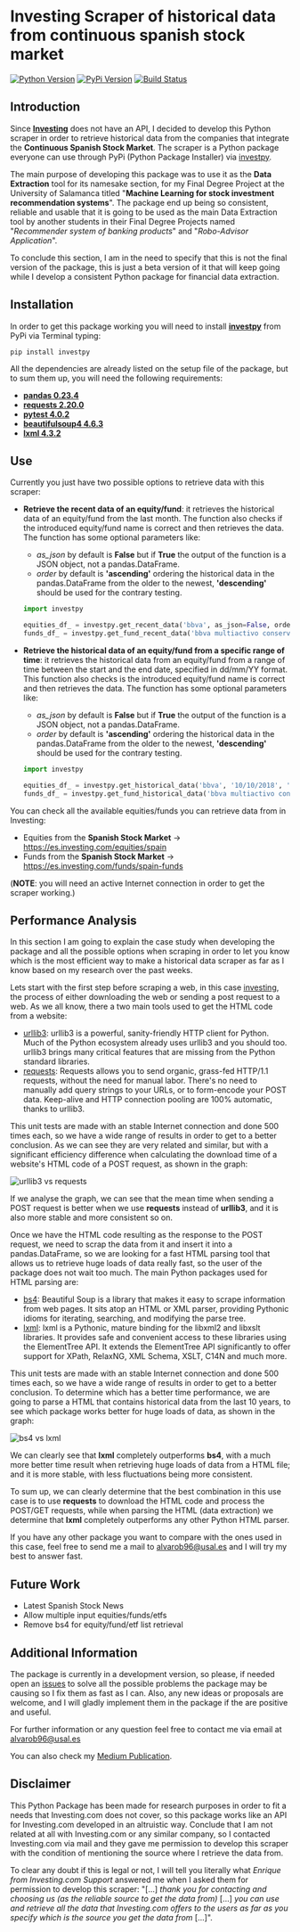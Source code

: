 # Investing Scraper of historical data from continuous spanish stock market

[![Python Version](https://img.shields.io/pypi/pyversions/investpy.svg)](https://pypi.org/project/investpy/)
[![PyPi Version](https://img.shields.io/pypi/v/investpy.svg)](https://pypi.org/project/investpy/)
[![Build Status](https://travis-ci.org/alvarob96/investpy.svg?branch=master)](https://pypi.org/project/investpy/)

## Introduction

Since [**Investing**](https://es.investing.com/) does not have an API, I decided to develop this Python scraper in order to retrieve historical data from the companies that integrate the **Continuous Spanish Stock Market**. The scraper is a Python package everyone can use through PyPi (Python Package Installer) via [investpy](https://pypi.org/project/investpy/).

The main purpose of developing this package was to use it as the **Data Extraction** tool for its namesake section, for my Final Degree Project at the University of Salamanca titled "**Machine Learning for stock investment recommendation systems**". The package end up being so consistent, reliable and usable that it is going to be used as the main Data Extraction tool by another students in their Final Degree Projects named "*Recommender system of banking products*" and "*Robo-Advisor Application*".

To conclude this section, I am in the need to specify that this is not the final version of the package, this is just a beta version of it that will keep going while I develop a consistent Python package for financial data extraction.

## Installation

In order to get this package working you will need to install [**investpy**](https://pypi.org/project/investpy/) from PyPi via Terminal typing:

``pip install investpy``

All the dependencies are already listed on the setup file of the package, but to sum them up, you will need the following requirements:

* [**pandas 0.23.4**](https://pypi.org/project/pandas/)
* [**requests 2.20.0**](https://pypi.org/project/requests/)
* [**pytest 4.0.2**](https://pypi.org/project/pytest/)
* [**beautifulsoup4 4.6.3**](https://pypi.org/project/beautifulsoup4/)
* [**lxml 4.3.2**](https://pypi.org/project/lxml/)

## Use

Currently you just have two possible options to retrieve data with this scraper:

* **Retrieve the recent data of an equity/fund**: it retrieves the historical data of an equity/fund from the last month. The function also checks if the introduced equity/fund name is correct and then retrieves the data.
The function has some optional parameters like: 
    * *as_json* by default is **False** but if **True** the output of the function is a JSON object, not a pandas.DataFrame.
    * *order* by default is **'ascending'** ordering the historical data in the pandas.DataFrame from the older to the newest, **'descending'** should be used for the contrary testing. 
 
    ```python
    import investpy
    
    equities_df_ = investpy.get_recent_data('bbva', as_json=False, order='ascending')
    funds_df_ = investpy.get_fund_recent_data('bbva multiactivo conservador pp', as_json=False, order='ascending')
    ```

* **Retrieve the historical data of an equity/fund from a specific range of time**: it retrieves the historical data from an equity/fund from a range of time between the start and the end date, specified in dd/mm/YY format. This function also checks is the introduced equity/fund name is correct and then retrieves the data.
The function has some optional parameters like:
    * *as_json* by default is **False** but if **True** the output of the function is a JSON object, not a pandas.DataFrame.
    * *order* by default is **'ascending'** ordering the historical data in the pandas.DataFrame from the older to the newest, **'descending'** should be used for the contrary testing. 

    ```python
    import investpy
    
    equities_df_ = investpy.get_historical_data('bbva', '10/10/2018', '10/12/2018', as_json=False, order='ascending')
    funds_df_ = investpy.get_fund_historical_data('bbva multiactivo conservador pp', '10/10/2018', '10/12/2018', as_json=False, order='ascending')
    ```

You can check all the available equities/funds you can retrieve data from in Investing:
* Equities from the **Spanish Stock Market** -> https://es.investing.com/equities/spain
* Funds from the **Spanish Stock Market** -> https://es.investing.com/funds/spain-funds

(**NOTE**: you will need an active Internet connection in order to get the scraper working.)

## Performance Analysis

In this section I am going to explain the case study when developing the package and all the possible options when scraping in order to let you know which is the most efficient way to make a historical data scraper as far as I know based on my research over the past weeks.

Lets start with the first step before scraping a web, in this case [investing](https://es.investing.com/), the process of either downloading the web or sending a post request to a web. As we all know, there a two main tools used to get the HTML code from a website:
* [urllib3](https://pypi.org/project/urllib3/): urllib3 is a powerful, sanity-friendly HTTP client for Python. Much of the Python ecosystem already uses urllib3 and you should too. urllib3 brings many critical features that are missing from the Python standard libraries.
* [requests](https://pypi.org/project/requests/): Requests allows you to send organic, grass-fed HTTP/1.1 requests, without the need for manual labor. There's no need to manually add query strings to your URLs, or to form-encode your POST data. Keep-alive and HTTP connection pooling are 100% automatic, thanks to urllib3.

This unit tests are made with an stable Internet connection and done 500 times each, so we have a wide range of results in order to get to a better conclusion.
As we can see they are very related and similar, but with a significant efficiency difference when calculating the download time of a website's HTML code of a POST request, as shown in the graph:

![urllib3 vs requests](https://raw.githubusercontent.com/alvarob96/investpy/0.6/statistic%20plots/urllib3-requests.png)

If we analyse the graph, we can see that the mean time when sending a POST request is better when we use **requests** instead of **urllib3**, and it is also more stable and more consistent so on.

Once we have the HTML code resulting as the response to the POST request, we need to scrap the data from it and insert it into a pandas.DataFrame, so we are looking for a fast HTML parsing tool that allows us to retrieve huge loads of data really fast, so the user of the package does not wait too much.
The main Python packages used for HTML parsing are:
* [bs4](https://pypi.org/project/beautifulsoup4/): Beautiful Soup is a library that makes it easy to scrape information from web pages. It sits atop an HTML or XML parser, providing Pythonic idioms for iterating, searching, and modifying the parse tree.
* [lxml](https://pypi.org/project/lxml/): lxml is a Pythonic, mature binding for the libxml2 and libxslt libraries. It provides safe and convenient access to these libraries using the ElementTree API. It extends the ElementTree API significantly to offer support for XPath, RelaxNG, XML Schema, XSLT, C14N and much more.

This unit tests are made with an stable Internet connection and done 500 times each, so we have a wide range of results in order to get to a better conclusion.
To determine which has a better time performance, we are going to parse a HTML that contains historical data from the last 10 years, to see which package works better for huge loads of data, as shown in the graph:

![bs4 vs lxml](https://raw.githubusercontent.com/alvarob96/investpy/0.6/statistic%20plots/bs4-lxml.png)

We can clearly see that **lxml** completely outperforms **bs4**, with a much more better time result when retrieving huge loads of data from a HTML file; and it is more stable, with less fluctuations being more consistent.

To sum up, we can clearly determine that the best combination in this use case is to use **requests** to download the HTML code and process the POST/GET requests, while when parsing the HTML (data extraction) we determine that **lxml** completely outperforms any other Python HTML parser.

If you have any other package you want to compare with the ones used in this case, feel free to send me a mail to alvarob96@usal.es and I will try my best to answer fast.

## Future Work

* Latest Spanish Stock News
* Allow multiple input equities/funds/etfs
* Remove bs4 for equity/fund/etf list retrieval

## Additional Information

The package is currently in a development version, so please, if needed open an [issues](https://github.com/alvarob96/investpy/issues) to solve all the possible problems the package may be causing
so I fix them as fast as I can. Also, any new ideas or proposals are welcome, and I will gladly implement them in the package if the are positive and useful.

For further information or any question feel free to contact me via email at alvarob96@usal.es

You can also check my [Medium Publication](https://medium.com/research-studies-by-alvaro-bartolome/investpy-a-python-library-for-historical-data-extraction-from-the-spanish-stock-market-ad4d564dbfc5).

## Disclaimer

This Python Package has been made for research purposes in order to fit a needs that Investing.com does not cover, so this package works like an API for Investing.com developed in an altruistic way. Conclude that I am not related at all with Investing.com or any similar company, so I contacted Investing.com via mail and they gave me permission to develop this scraper with the condition of mentioning the source where I retrieve the data from.

To clear any doubt if this is legal or not, I will tell you literally what *Enrique from Investing.com Support* answered me when I asked them for permission to develop this scraper: "[...] *thank you for contacting and choosing us (as the reliable source to get the data from)* [...] *you can use and retrieve all the data that Investing.com offers to the users as far as you specify which is the source you get the data from* [...]".
